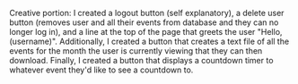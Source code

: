 Creative portion: I created a logout button (self explanatory), a delete user button (removes user and all their events from database and they can no longer log in), and a line at the top of the page that greets the user "Hello, (username)". Additionally, I created a button that creates a text file of all the events for the month the user is currently viewing that they can then download.  Finally, I created a button that displays a countdown timer to whatever event they'd like to see a countdown to.
